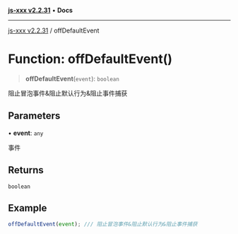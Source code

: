 [**js-xxx v2.2.31**](../README.md) • **Docs**

***

[js-xxx v2.2.31](../README.md) / offDefaultEvent

# Function: offDefaultEvent()

> **offDefaultEvent**(`event`): `boolean`

阻止冒泡事件&阻止默认行为&阻止事件捕获

## Parameters

• **event**: `any`

事件

## Returns

`boolean`

## Example

```ts
offDefaultEvent(event); /// 阻止冒泡事件&阻止默认行为&阻止事件捕获
```
